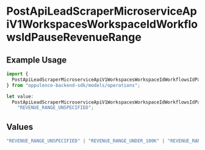 # PostApiLeadScraperMicroserviceApiV1WorkspacesWorkspaceIdWorkflowsIdPauseRevenueRange

## Example Usage

```typescript
import {
  PostApiLeadScraperMicroserviceApiV1WorkspacesWorkspaceIdWorkflowsIdPauseRevenueRange,
} from "oppulence-backend-sdk/models/operations";

let value:
  PostApiLeadScraperMicroserviceApiV1WorkspacesWorkspaceIdWorkflowsIdPauseRevenueRange =
    "REVENUE_RANGE_UNSPECIFIED";
```

## Values

```typescript
"REVENUE_RANGE_UNSPECIFIED" | "REVENUE_RANGE_UNDER_100K" | "REVENUE_RANGE_100K_TO_1M" | "REVENUE_RANGE_1M_TO_10M" | "REVENUE_RANGE_10M_TO_50M" | "REVENUE_RANGE_OVER_50M"
```